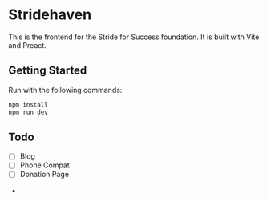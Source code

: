 # Stridehaven

This is the frontend for the Stride for Success foundation. It is built with Vite and Preact.

## Getting Started
Run with the following commands:
```bash
npm install
npm run dev
```

## Todo
- [ ] Blog
- [ ] Phone Compat
- [ ] Donation Page
- 